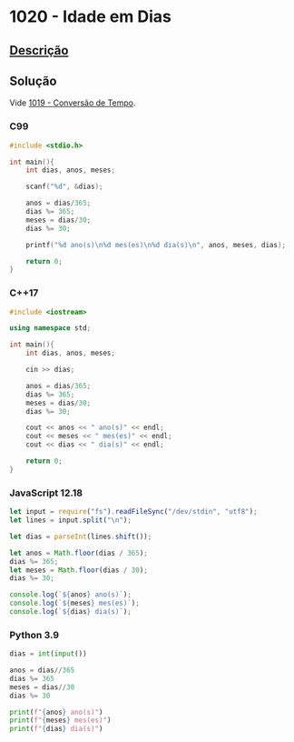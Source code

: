 # 1020 - Idade em Dias

## [Descrição](https://www.beecrowd.com.br/judge/pt/problems/view/1020)

## Solução

Vide [1019 - Conversão de Tempo](../1019/README.md).

### C99

```c
#include <stdio.h>

int main(){
    int dias, anos, meses;

    scanf("%d", &dias);

    anos = dias/365;
    dias %= 365;
    meses = dias/30;
    dias %= 30;

    printf("%d ano(s)\n%d mes(es)\n%d dia(s)\n", anos, meses, dias);

    return 0;
}
```

### C++17

```cpp
#include <iostream>

using namespace std;

int main(){
    int dias, anos, meses;

    cin >> dias;

    anos = dias/365;
    dias %= 365;
    meses = dias/30;
    dias %= 30;

    cout << anos << " ano(s)" << endl;
    cout << meses << " mes(es)" << endl;
    cout << dias << " dia(s)" << endl;

    return 0;
}
```

### JavaScript 12.18

```javascript
let input = require("fs").readFileSync("/dev/stdin", "utf8");
let lines = input.split("\n");

let dias = parseInt(lines.shift());

let anos = Math.floor(dias / 365);
dias %= 365;
let meses = Math.floor(dias / 30);
dias %= 30;

console.log(`${anos} ano(s)`);
console.log(`${meses} mes(es)`);
console.log(`${dias} dia(s)`);
```

### Python 3.9

```python
dias = int(input())

anos = dias//365
dias %= 365
meses = dias//30
dias %= 30

print(f"{anos} ano(s)")
print(f"{meses} mes(es)")
print(f"{dias} dia(s)")
```